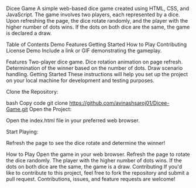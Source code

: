 Dicee Game
A simple web-based dice game created using HTML, CSS, and JavaScript. The game involves two players, each represented by a dice. Upon refreshing the page, the dice rotate randomly, and the player with the higher number of dots wins. If the dots on both dice are the same, the game is declared a draw.

Table of Contents
Demo
Features
Getting Started
How to Play
Contributing
License
Demo
Include a link or GIF demonstrating the gameplay.

Features
Two-player dice game.
Dice rotation animation on page refresh.
Determination of the winner based on the number of dots.
Draw scenario handling.
Getting Started
These instructions will help you set up the project on your local machine for development and testing purposes.

Clone the Repository:

bash
Copy code
git clone https://github.com/avinashsaroj01/Dicee-Game.git
Open the Project:

Open the index.html file in your preferred web browser.

Start Playing:

Refresh the page to see the dice rotate and determine the winner!

How to Play
Open the game in your web browser.
Refresh the page to rotate the dice randomly.
The player with the higher number of dots wins.
If the dots on both dice are the same, the game is a draw.
Contributing
If you'd like to contribute to this project, feel free to fork the repository and submit a pull request. Contributions, issues, and feature requests are welcome!
